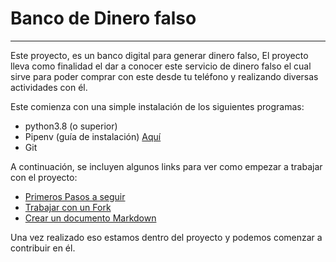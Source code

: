 # Banco de Dinero falso
---

Este proyecto, es un banco digital para generar dinero falso, El proyecto lleva como finalidad el
dar a conocer este servicio de dinero falso el cual sirve para poder comprar con este desde tu teléfono
y realizando diversas actividades con él.

Este comienza con una simple instalación de los siguientes programas:

- python3.8 (o superior)
- Pipenv (guía de instalación) [Aquí]
- Git

[Aquí]:https://github.com/ekiim/fakemoney/wiki/Como-installar-Pipenv

A continuación, se incluyen algunos links para ver como empezar a trabajar con el proyecto:

- [Primeros Pasos a seguir]
- [Trabajar con un Fork]
- [Crear un documento Markdown]


 [Primeros Pasos a seguir]:https://github.com/ekiim/fakemoney/wiki
 [Trabajar con un Fork]:https://github.com/ekiim/fakemoney/wiki/Trabajar-con-un-Fork
 [Crear un documento Markdown]:https://github.com/ekiim/fakemoney/wiki/Crear-un-documento-Markdown

Una vez realizado eso estamos dentro del proyecto y podemos comenzar a contribuir en él.
